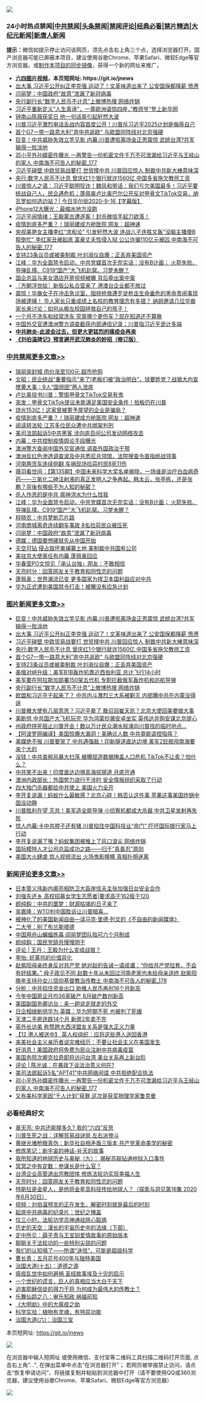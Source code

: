 ![](https://raw.githubusercontent.com/fqnews/bnews/master/64photo/fqnews-qr.jpg)

<div id="tt">
<h3>24小时热点禁闻|<a href="#%E4%B8%AD%E5%85%B1%E7%A6%81%E9%97%BB%E6%9B%B4%E5%A4%9A%E6%96%87%E7%AB%A0">中共禁闻</a>|<a href="#%E5%9B%BE%E7%89%87%E6%96%B0%E9%97%BB%E6%9B%B4%E5%A4%9A%E6%96%87%E7%AB%A0">头条禁闻</a>|<a href="#%E6%96%B0%E9%97%BB%E8%AF%84%E8%AE%BA%E6%9B%B4%E5%A4%9A%E6%96%87%E7%AB%A0">禁闻评论|<a href="#%E5%BF%85%E7%9C%8B%E7%BB%8F%E5%85%B8%E5%A5%BD%E6%96%87">经典必看|<a href="/video.md#%E7%A6%81%E7%89%87%E7%B2%BE%E9%80%89">禁片精选</a>|<a href="https://github.com/fqnews/djy/blob/master/gb/nf1351518.md#1">大纪元新闻</a>|<a href="https://github.com/fqnews/ntdtv/blob/master/gb/prog204.md#1">新唐人新闻</a></h3>
<div><b>提示：</b>微信如提示停止访问该网页，须先点击右上角三个点，选择浏览器打开。国产浏览器可能已屏蔽本项目，建议使用谷歌Chrome、苹果Safari、微软Edge等官方浏览器。或<a href="https://github.com/fqnews/bnews/blob/master/%E5%88%B6%E4%BD%9Cgit%E7%A6%81%E9%97%BB%E9%95%9C%E5%83%8F.md">制作本项目的同步镜像</a>，获得一个新的网址来推广。</div>
<ul>
<li><b><a href="http://d1.bdrive.tk/64.mp4" target="_blank">六四图片视频</a>，本页短网址: https://git.io/jnews</b></li>
<li><a href="/topimagenews/20200916/1397636.md">出大事 习近平公开纠正李克强 运动了！文革味道出来了 公安国保都降薪 愤懑</a></li>
<li><a href="/cbnews/20200916/1397321.md">闫丽梦：中国政府“故意”泄漏了新冠病毒</a></li>
<li><a href="/topimagenews/20200916/1397317.md">央行副行长“数字人民币不计息”上微博热搜 网络炸锅</a></li>
<li><a href="/bannedvideo/20200916/1397305.md">习近平重新定义“人生真谛”，一尊欧洲语惊四座，”教师爷“登上新华网</a></li>
<li><a href="/cnnews/20200916/1397352.md">钟南山陈薇获奖日 他一句话竟引起轩然大波</a></li>
<li><a href="/bannedvideo/20200916/1396982.md">川普习近平激烈电话舌战内容首度公开！川普斥习近平2025计划是侮辱自己</a></li>
<li><a href="/topimagenews/20200916/1397450.md">首个G7一带一路意大利"弃中共返欧" 与欧盟同阵线对北京强硬</a></li>
<li><a href="/topimagenews/20200917/1397683.md">巨变！中共威胁失效立竿见影 内幕:川普遭拒离场金正恩震惊 武统台湾?共军输得一败涂地</a></li>
<li><a href="/comments/20200917/1397742.md">邓小平外孙婿密件曝光 一再警告一份机密文件千万不可泄漏给习近平与王岐山的家人 中南海不可告人的秘密_177</a></li>
<li><a href="/topimagenews/20200916/1397568.md">习近平碰壁 中欧贸易战要打 世贸撑中共 川普回应惊人 制裁中共新大棒意味深</a></li>
<li><a href="/topimagenews/20200916/1397492.md">央行:数字人民币不计息 曾庆红1个银行就诈1560亿 中国多省拖欠教师工资</a></li>
<li><a href="/bannedvideo/20200917/1397711.md">川普惊人之语：习近平聪明狡诈！魏凤和带话：我们亏欠美国最多！习近平要统战自己人，民企遇危机；蓬佩奥卢比奥巴尔公开反对甲骨文TikTok交易，纳瓦罗如何选边站？| 今日华尔街2020-9-16【字幕版】</a></li>
<li><a href="/cnnews/20200916/1397353.md">iPhone12大曝光：最缩水地方没跑</a></li>
<li><a href="/bannedvideo/20200916/1397500.md">习近平闹情绪；王毅蒙古遭逐客！封杀微信手起刀欲落！</a></li>
<li><a href="/cbnews/20200917/1397786.md">疫情到底多严重？！瑞丽建成方舱医院 网友：超神速</a></li>
<li><a href="/comments/20200916/1397389.md">央视美艳女主播李红“求和论” 引发轩然大波 连战儿子连胜文轰“没脑主播傻B帮倒忙” 李红家丑被起底 富豪丈夫性侵入狱 公公诈骗110亿元被囚 中南海不可告人的秘密_177</a></li>
<li><a href="/topimagenews/20200916/1397396.md">支持23条议员或被美制裁 叶刘淑仪自爆：正丢弃美国资产</a></li>
<li><a href="/cbnews/20200916/1397345.md">江峰：华为全面禁令启动，中共党媒首次无奈实话：没有B计画； 火箭失败、导弹乱撞、C919“国产”大飞机趴窝。习梦未醒？</a></li>
<li><a href="/baitai/20200916/1397322.md">国企总监与美女酒店开房视频被曝 背后牵出案中案</a></li>
<li><a href="/ssgc/20200917/1397776.md">〖兲朝浮世绘〗新版公私合营来了 港澳台企业都不放过</a></li>
<li><a href="/bannedvideo/20200917/1397710.md">震惊！华裔女子在冲击急诊室，阻挠抢救遭歹徒枪击生命垂危的黑命贵闹事现场被逮捕！ 华人家长只重成绩上名校的教育理念有多错？ 纳姐邀请几位华裔家长来讨论：如何从极左校园拯救自己的孩子！</a></li>
<li><a href="/lifebaike/20200916/1397403.md">一个月不洗车和经常洗车 究竟哪个更伤车？现在知道还不算晚</a></li>
<li><a href="/bannedvideo/20200916/1397603.md">中国外交官遭澳洲警方调查截获内部通信记录；川普指习近平诡计多端</a></li>
<li><b><a href="/comments/20200211/1275071.md" target="_blank">中共肺炎-此波会过去，但更大更猛烈的瘟疫会再来</a></b></li>
<li><b><a href="/comments/20200207/1272816.md" target="_blank">《刘伯温碑记》预言避开武汉肺炎的妙招（修订版）</a></b></li>
</ul>
</div>

<div class="catlist">
<h3><a href="/cbnews/" target="_blank">中共禁闻</a><span><a href="/cbnews/" target="_blank" rel="nofollow">更多文章>></a></span></h3>
<ul>
<li><a href="/cbnews/20200917/1397921.md" target="_blank">瑞丽突封城 肉价涨至100元 超市抢购</a></li>
<li><a href="/cbnews/20200917/1397875.md" target="_blank">文昭：民企统战“重要指示”来了!老板们被“政治明白”，钱要姓党？战狼大内宣搅黄大事；9人“国师团”两人泄底</a></li>
<li><a href="/cbnews/20200917/1397727.md" target="_blank">卢比奥投书川普：警惕甲骨文TikTok交易有鬼</a></li>
<li><a href="/cbnews/20200917/1397783.md" target="_blank">突发：甲骨文TikTok提议未能满足美国安全条件！拍板仍在川普</a></li>
<li><a href="/cbnews/20200917/1397842.md" target="_blank">烧光153亿！这家曾被寄予厚望的企业是骗局？</a></li>
<li><a href="/cbnews/20200917/1397786.md" target="_blank">疫情到底多严重？！瑞丽建成方舱医院 网友：超神速</a></li>
<li><a href="/cbnews/20200917/1397764.md" target="_blank">阅读转法轮 江苏多位民众遭中共绑架判刑</a></li>
<li><a href="/cbnews/20200917/1397736.md" target="_blank">美司法部起诉5中共黑客 涉向逾百间公司发动网络攻击</a></li>
<li><a href="/cbnews/20200917/1397735.md" target="_blank">内幕：中共控制疫情舆论手段曝光</a></li>
<li><a href="/cbnews/20200916/1397673.md" target="_blank">澳洲警方查阅中国外交官通信 调查外国政治干预</a></li>
<li><a href="/cbnews/20200916/1397620.md" target="_blank">澳洲反红色渗透调查波及中共悉尼总领馆，法院搜查令直指统战领事</a></li>
<li><a href="/cbnews/20200916/1397543.md" target="_blank">河南两货车连续侧翻 车祸现场捡蒜村民8死11伤</a></li>
<li><a href="/cbnews/20200916/1397363.md" target="_blank">薇羽看世间：【第135期】中国未来科学大奖名单揭晓，一场谁是治疗白血病奇药——三氧化二砷注射液的真正发明人之争再起。韩太云，张亭栋，还是张鹏？背後有哪些不为人知的秘密？</a></li>
<li><a href="/comments/20200916/1397146.md" target="_blank">杀人作恶的是中共  瘟神洪水为什么找我</a></li>
<li><a href="/cbnews/20200916/1397345.md" target="_blank">江峰：华为全面禁令启动，中共党媒首次无奈实话：没有B计画； 火箭失败、导弹乱撞、C919“国产”大飞机趴窝。习梦未醒？</a></li>
<li><a href="/cbnews/20200916/1397048.md" target="_blank">程晓农：中共梦断芯片路</a></li>
<li><a href="/cbnews/20200916/1397335.md" target="_blank">河南商城离奇连续翻车事故 8名捡蒜民众被压死</a></li>
<li><a href="/cbnews/20200916/1397321.md" target="_blank">闫丽梦：中国政府“故意”泄漏了新冠病毒</a></li>
<li><a href="/cbnews/20200916/1397302.md" target="_blank">德媒：德国要想硬就先从中国开始</a></li>
<li><a href="/cbnews/20200916/1397279.md" target="_blank">无空可钻 侵占毁坏柬埔寨土地 美制裁中共国有公司</a></li>
<li><a href="/cbnews/20200916/1397249.md" target="_blank">美驻京大使离任有内幕 蓬佩奥回应</a></li>
<li><a href="/cbnews/20200916/1397248.md" target="_blank">华春莹PO文惊见「承认台独」网友：不敢相信</a></li>
<li><a href="/cbnews/20200916/1397196.md" target="_blank">天亮时分：回答网友关于教育和同性恋的问题</a></li>
<li><a href="/cbnews/20200916/1397121.md" target="_blank">蓬佩奥：世界潮流已变 更多国家为捍卫本国利益应对中共</a></li>
<li><a href="/cbnews/20200916/1397105.md" target="_blank">华为正式遭到美国禁令打击！被曝没有应急计划</a></li>

</ul>
</div>
<div class="catlist">
<h3><a href="/topimagenews/" target="_blank">图片新闻</a><span><a href="/topimagenews/" target="_blank" rel="nofollow">更多文章>></a></span></h3>
<ul>
<li><a href="/topimagenews/20200917/1397683.md" target="_blank">巨变！中共威胁失效立竿见影 内幕:川普遭拒离场金正恩震惊 武统台湾?共军输得一败涂地</a></li>
<li><a href="/topimagenews/20200916/1397636.md" target="_blank">出大事 习近平公开纠正李克强 运动了！文革味道出来了 公安国保都降薪 愤懑</a></li>
<li><a href="/topimagenews/20200916/1397568.md" target="_blank">习近平碰壁 中欧贸易战要打 世贸撑中共 川普回应惊人 制裁中共新大棒意味深</a></li>
<li><a href="/topimagenews/20200916/1397492.md" target="_blank">央行:数字人民币不计息 曾庆红1个银行就诈1560亿 中国多省拖欠教师工资</a></li>
<li><a href="/topimagenews/20200916/1397450.md" target="_blank">首个G7一带一路意大利&#8221;弃中共返欧&#8221; 与欧盟同阵线对北京强硬</a></li>
<li><a href="/topimagenews/20200916/1397396.md" target="_blank">支持23条议员或被美制裁 叶刘淑仪自爆：正丢弃美国资产</a></li>
<li><a href="/topimagenews/20200916/1397395.md" target="_blank">美俄对峙升级：美军B1B轰炸机靠近西伯利亚 总计飞行14小时</a></li>
<li><a href="/topimagenews/20200916/1397334.md" target="_blank">美军要在阿拉斯加部署150架五代机 专职拦截俄军轰炸机和巡航导弹</a></li>
<li><a href="/topimagenews/20200916/1397317.md" target="_blank">央行副行长“数字人民币不计息”上微博热搜 网络炸锅</a></li>
<li><a href="/topimagenews/20200915/1397006.md" target="_blank">欧盟和习近平干起来了？ 中共内斗激烈三大系被剿灭 内部曝中共在内蒙没得逞</a></li>
<li><a href="/topimagenews/20200915/1396933.md" target="_blank">川普撤大使有几层意思？习近平晕了 敢召回崔天凯？北京大使回美要做大事</a></li>
<li><a href="/topimagenews/20200915/1396918.md" target="_blank">美断供 中共国产大飞机玩完 华为鸿蒙抄袭安卓坐实 英伟达并购安谋北京提心</a></li>
<li><a href="/topimagenews/20200915/1396745.md" target="_blank">州政府拼死阻止川普开会！数以万计民众潮水般涌向川普找的临时地点…</a></li>
<li><a href="/topimagenews/20200915/1396667.md" target="_blank">【阿波罗网编译】美国惊爆大漏洞！美确诊人数 中共竟能遥控指挥？</a></li>
<li><a href="/topimagenews/20200915/1396412.md" target="_blank">美媒绝不报 川普要哭了 中共遇强敌！印新隧道直达边境 美军2巨舰闯南海要来个大的</a></li>
<li><a href="/topimagenews/20200914/1396330.md" target="_blank">没钱！中共查税风暴大扫荡 被曝捏造数据掩盖人口危机 TikTok不让卖？怕什么？</a></li>
<li><a href="/topimagenews/20200914/1396110.md" target="_blank">中共笑不出来！印度直达边境高海拔隧道 月底开通</a></li>
<li><a href="/topimagenews/20200914/1395997.md" target="_blank">澳洲内政部长：外国势力进行干涉时 安全情报组织采取了行动</a></li>
<li><a href="/topimagenews/20200914/1395979.md" target="_blank">四大独门杀器都给中共使上 美国火力全开</a></li>
<li><a href="/topimagenews/20200914/1395884.md" target="_blank">李开复说漏！蚂蚁什么最敏感？北京心碎！韩否认这件事 苹果这事美国炸锅中国没动静</a></li>
<li><a href="/topimagenews/20200913/1395867.md" target="_blank">川普胜利在望 灭共！美军造全能导弹 小侦察机都成大杀器 中共卫星发射再失败</a></li>
<li><a href="/topimagenews/20200913/1395801.md" target="_blank">惊人内幕:卡中共脖子还有猪 川普掐住中国科技业“命门” 吓坏国际银行家马上行动</a></li>
<li><a href="/topimagenews/20200913/1395698.md" target="_blank">李开复说漏了嘴？蚂蚁集团被推上了风口浪尖 网络炸锅</a></li>
<li><a href="/comments/20200913/1395615.md" target="_blank">国际模特人才公司总监成功之路——归于“真善忍”原则</a></li>
<li><a href="/topimagenews/20200913/1395531.md" target="_blank">美国大火肆虐 惊人视频流出 火场鬼影幢幢 真相扑朔迷离</a></li>

</ul>
</div>
<div class="catlist">
<h3><a href="/comments/" target="_blank">新闻评论</a><span><a href="/comments/" target="_blank" rel="nofollow">更多文章>></a></span></h3>
<ul>
<li><a href="/comments/20200917/1397909.md" target="_blank">日本菅义伟新内阁亮相防卫大臣岸信夫主张加强日台安全合作</a></li>
<li><a href="/comments/20200917/1397908.md" target="_blank">刘强东还乡 高校招募女学生志愿者|要求高于162瘦于120</a></li>
<li><a href="/comments/20200917/1397907.md" target="_blank">颜纯鈎：中共的噩梦：财源枯竭的日子来了</a></li>
<li><a href="/comments/20200917/1397906.md" target="_blank">吴嘉隆：WTO判中国胜诉让川普暗喜…</a></li>
<li><a href="/comments/20200917/1397894.md" target="_blank">被神化了的美国新闻自由—读马克·里德·列文的《不自由的新闻媒体》</a></li>
<li><a href="/comments/20200917/1397893.md" target="_blank">二大爷：别了布兰斯塔德</a></li>
<li><a href="/comments/20200917/1397879.md" target="_blank">中国用舟山蝙蝠炼毒 阎丽梦团队指可六个月制成</a></li>
<li><a href="/comments/20200917/1397878.md" target="_blank">颜纯鈎：国民党舔共慢慢阴干</a></li>
<li><a href="/comments/20200917/1397861.md" target="_blank">评论 | 王丹：王毅为什么变成战狼？</a></li>
<li><a href="/comments/20200917/1397859.md" target="_blank">李怡: 好莱坞的价值异化</a></li>
<li><a href="/comments/20200917/1397854.md" target="_blank">赵紫阳母亲终身反对共产党 她对赵的告诫一语成谶：“你给共产党拉套，不会有好结果。” 母子政见不同 赵数十年从未回过河南老家也未给母亲送终 赵紫阳晚年支持孙女儿信仰基督教当传教士 中南海不可告人的秘密_178</a></li>
<li><a href="/comments/20200917/1397853.md" target="_blank">分析：中共掐住资金出口 助推人民币再创16个月新高</a></li>
<li><a href="/comments/20200917/1397852.md" target="_blank">今年中国房企月均36家破产 8月破产数创新高</a></li>
<li><a href="/comments/20200917/1397851.md" target="_blank">美国副国务卿访台：来一趟说走就走的外交</a></li>
<li><a href="/comments/20200917/1397834.md" target="_blank">日企相继断供华为 英媒：华为短期不死 也被判了死缓</a></li>
<li><a href="/comments/20200917/1397833.md" target="_blank">天津二手房连跌14个月 新房2年卖不完</a></li>
<li><a href="/comments/20200917/1397832.md" target="_blank">英外长访美 称赞跨大西洋盟友关系是强大正义力量</a></li>
<li><a href="/comments/20200917/1397831.md" target="_blank">【12 港人被送中】 英人权组织：应将这些港人送回香港</a></li>
<li><a href="/comments/20200917/1397802.md" target="_blank">来美社会主义亲历者谈灾难经历：不要让社会主义在美国发生</a></li>
<li><a href="/comments/20200917/1397801.md" target="_blank">好消息！美国政府将免费为民众注射中共病毒疫苗</a></li>
<li><a href="/comments/20200917/1397800.md" target="_blank">美国务院次卿克拉奇即将访问台湾 美台关系再上新台阶</a></li>
<li><a href="/comments/20200917/1397757.md" target="_blank">评论 | 陈光诚：在暴政下谈法治意义何在?</a></li>
<li><a href="/comments/20200917/1397749.md" target="_blank">美司法部起诉5名“APT41”中共网络间谍 中共拒绝配合执法</a></li>
<li><a href="/comments/20200917/1397742.md" target="_blank">邓小平外孙婿密件曝光 一再警告一份机密文件千万不可泄漏给习近平与王岐山的家人 中南海不可告人的秘密_177</a></li>
<li><a href="/comments/20200917/1397732.md" target="_blank">又有美科学家因“千人计划”获罪 这次是获奖物理学家鲁克曼</a></li>

</ul>
</div>

<div class="catlist">
<h3>必看经典好文</h3>
<ul>
<li><a href="/comments/20200607/1341003.md" target="_blank">章天亮: 中共还能撑多久? 我的“六四”反思</a></li>
<li><a href="/comments/20200908/1392745.md" target="_blank">川普生死之战：详解贸易战谜局 左右派惨斗</a></li>
<li><a href="/lifebaike/20180921/1001174.md" target="_blank">黄继光堵枪眼真伪：新华社自相矛盾三版本 共产党革命美学的秘密</a></li>
<li><a href="/comments/20190418/1115565.md" target="_blank">修炼笔记：新宇宙的神话-补天的故事</a></li>
<li><a href="/topimagenews/20180325/919134.md" target="_blank">我所知道的地球历史与奥秘（九）： 揭秘苏联钻通地狱入口事件</a></li>
<li><a href="/tculture/20200812/1378929.md" target="_blank">冥冥之中有定数：参谋长是什么官？</a></li>
<li><a href="/comments/20200528/1335859.md" target="_blank">台湾企业高管退出宗教团体 修炼法轮功实现幸福人生</a></li>
<li><a href="/cbnews/20200916/1397196.md" target="_blank">天亮时分：回答网友关于教育和同性恋的问题</a></li>
<li><a href="/comments/20200712/1359460.md" target="_blank">特斯拉是金星人，是他将金星高科技传给地球人？（探索与洞见第16集 2020年6月30日）</a></li>
<li><a href="/comments/20200628/1351782.md" target="_blank">视频：刘伯温预言的正在发生，解密时刻就是最后的时刻</a></li>
<li><a href="/comments/20200702/1354076.md" target="_blank">起底中共病毒的纪录片：世纪之掩盖</a></li>
<li><a href="/health/20170626/780270.md" target="_blank">仅三小时，法轮功学员神通祛除心脏病</a></li>
<li><a href="/tculture/20121025/73066.md" target="_blank">历史的天空：漫长的宇宙历史中的法缘（下部）</a></li>
<li><a href="/comments/20200616/1345658.md" target="_blank">定中所见：薛平贵与王宝钏爱情故事的原始版本</a></li>
<li><a href="/comments/20190417/1114875.md" target="_blank">聊聊关于法轮功的一些特别尖锐的问题</a></li>
<li><a href="/sohnews/20161029/607205.md" target="_blank">我们的认知塌了——所谓“迷信”，可能是超级科学</a></li>
<li><a href="/comments/20200713/1359796.md" target="_blank">曹长青：五月花号400年与独特美国</a></li>
<li><a href="/topimagenews/20180322/917868.md" target="_blank">治国大道(十五)：道德之源</a></li>
<li><a href="/comments/20200618/1346823.md" target="_blank">瘟疫乱世中如何避祸 圣经故事埃及十灾的启示</a></li>
<li><a href="/comments/20200621/1348067.md" target="_blank">一个世纪的谎言，巨人的真相应当大白于天下</a></li>
<li><a href="/comments/20200622/1346846.md" target="_blank">迫害耶稣信徒的得力干将  为何成为最伟大的传教士？</a></li>
<li><a href="/tculture/20170717/792953.md" target="_blank">乐舞仙踪之八：审乐知政 祸福前知</a></li>
<li><a href="/comments/20200203/1269785.md" target="_blank">《大明劫》中的大瘟疫之劫</a></li>
<li><a href="/comments/20200605/783205.md" target="_blank">科学实验：植物有灵魂，有特异功能</a></li>
<li><a href="/cbnews/20180312/913459.md" target="_blank">治国大道(六)：治国三宝</a></li>

</ul>
</div>

本页短网址: https://git.io/jnews

![](https://raw.githubusercontent.com/fqnews/bnews/master/64photo/fqnews-qr.jpg)

在浏览器中输入短网址 或使用微信、支付宝等二维码工具扫描二维码打开页面, 点击右上角"...", 在弹出菜单中点击“在浏览器打开”； 若网页被举报禁止访问，请点击“恢复申请访问”，将链接复制并粘贴到浏览器中打开（请不要使用QQ或360浏览器，建议使用谷歌Chrome、苹果Safari、微软Edge等官方浏览器）

![](https://raw.githubusercontent.com/fqnews/bnews/master/64photo/wx.jpg)